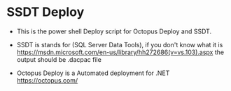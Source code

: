 # SSDT Deploy

- This is the power shell Deploy script for Octopus Deploy and SSDT.

+ SSDT is stands for (SQL Server Data Tools), if you don't know what it is 
https://msdn.microsoft.com/en-us/library/hh272686(v=vs.103).aspx
the output should be .dacpac file 

+ Octopus Deploy is a Automated deployment for .NET 
https://octopus.com/

